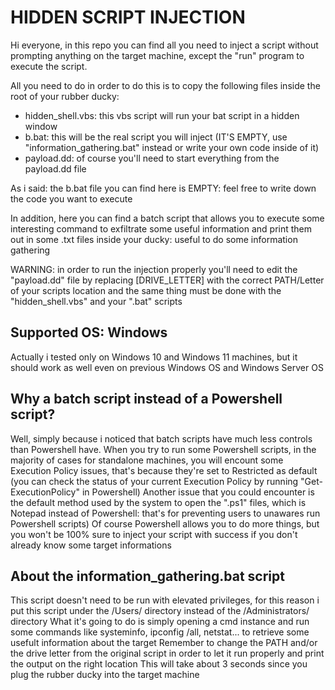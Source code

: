 # HIDDEN SCRIPT INJECTION

Hi everyone, in this repo you can find all you need to inject a script without prompting anything on the target machine, except the "run" program to execute the script.

All you need to do in order to do this is to copy the following files inside the root of your rubber ducky:
- hidden_shell.vbs: this vbs script will run your bat script in a hidden window
- b.bat: this will be the real script you will inject (IT'S EMPTY, use "information_gathering.bat" instead or write your own code inside of it)
- payload.dd: of course you'll need to start everything from the payload.dd file

As i said: the b.bat file you can find here is EMPTY: feel free to write down the code you want to execute

In addition, here you can find a batch script that allows you to execute some interesting command to exfiltrate some useful information and print them out in some .txt files inside your ducky: useful to do some information gathering

WARNING: in order to run the injection properly you'll need to edit the "payload.dd" file by replacing [DRIVE_LETTER] with the correct PATH/Letter of your scripts location and the same thing must be done with the "hidden_shell.vbs" and your ".bat" scripts

## Supported OS: Windows
Actually i tested only on Windows 10 and Windows 11 machines, but it should work as well even on previous Windows OS and Windows Server OS

## Why a batch script instead of a Powershell script?
Well, simply because i noticed that batch scripts have much less controls than Powershell have.
When you try to run some Powershell scripts, in the majority of cases for standalone machines, you will encount some Execution Policy issues, that's because they're set to Restricted as default (you can check the status of your current Execution Policy by running "Get-ExecutionPolicy" in Powershell)
Another issue that you could encounter is the default method used by the system to open the ".ps1" files, which is Notepad instead of Powershell: that's for preventing users to unawares run Powershell scripts)
Of course Powershell allows you to do more things, but you won't be 100% sure to inject your script with success if you don't already know some target informations

## About the information_gathering.bat script
This script doesn't need to be run with elevated privileges, for this reason i put this script under the /Users/ directory instead of the /Administrators/ directory
What it's going to do is simply opening a cmd instance and run some commands like systeminfo, ipconfig /all, netstat... to retrieve some usefult information about the target
Remember to change the PATH and/or the drive letter from the original script in order to let it run properly and print the output on the right location
This will take about 3 seconds since you plug the rubber ducky into the target machine
